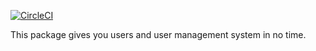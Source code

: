 [![CircleCI](https://circleci.com/gh/ssmlee04/meanio-uploads/tree/master.svg?style=shield)](https://circleci.com/gh/ssmlee04/meanio-uploads/tree/master)

This package gives you users and user management system in no time.